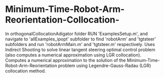 # Minimum-Time-Robot-Arm-Reorientation-Collocation-
In orthogonalCollocationAdigator folder RUN 'ExamplesSetup.m', and navigate to 'allExamples_ipopt' subfolder to find 'robotArm' and 'tgtsteer' subfolders and run 'robotArmMain.m' and 'tgtsteer.m' respectively. 
Uses Indirect Shooting to solve linear tangent steering optimal control problem (also computes a numerical approximation using LGR collocation). Computes a numerical approximation to the solution of the Minimum-Time-Robot-Arm-Reorientation problem using Legendre-Gauss-Radau (LGR) collocation method.
